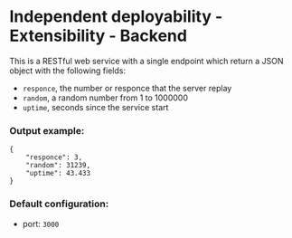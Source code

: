 # Independent deployability - Extensibility - Backend
This is a RESTful web service with a single endpoint which return a JSON object with the following fields:
- `responce`, the number or responce that the server replay
- `random`, a random number from 1 to 1000000
- `uptime`, seconds since the service start


### Output example:
```
{
    "responce": 3,
    "random": 31239,
    "uptime": 43.433
}
```

### Default configuration:
- port: `3000`
